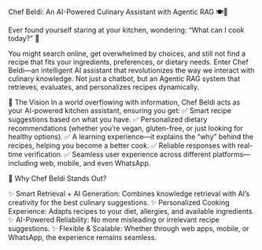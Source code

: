 Chef Beldi: An AI-Powered Culinary Assistant with Agentic RAG  🍽️🤖

Ever found yourself staring at your kitchen, wondering: “What can I cook today?” 🤔

You might search online, get overwhelmed by choices, and still not find a recipe that fits your ingredients, preferences, or dietary needs.
Enter Chef Beldi—an intelligent AI assistant that revolutionizes the way we interact with culinary knowledge. Not just a chatbot, but an Agentic RAG system that retrieves, evaluates, and personalizes recipes dynamically.

🎯 The Vision
In a world overflowing with information, Chef Beldi acts as your AI-powered kitchen assistant, ensuring you get:
✅ Smart recipe suggestions based on what you have.
✅ Personalized dietary recommendations (whether you’re vegan, gluten-free, or just looking for healthy options).
✅ A learning experience—it explains the “why” behind the recipes, helping you become a better cook.
✅ Reliable responses with real-time verification.
✅ Seamless user experience across different platforms—including web, mobile, and even WhatsApp.

🚀 Why Chef Beldi Stands Out?

✨ Smart Retrieval + AI Generation: Combines knowledge retrieval with AI’s creativity for the best culinary suggestions.
✨ Personalized Cooking Experience: Adapts recipes to your diet, allergies, and available ingredients.
✨ AI-Powered Reliability: No more misleading or irrelevant recipe suggestions.
✨ Flexible & Scalable: Whether through web apps, mobile, or WhatsApp, the experience remains seamless.

